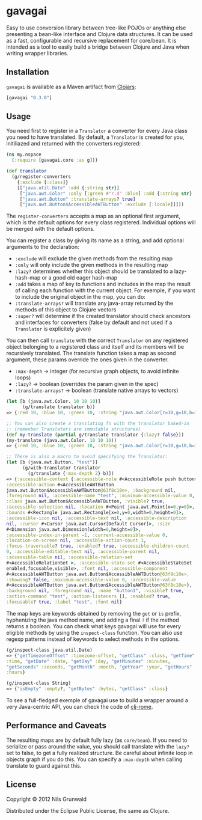 # gavagai

Easy to use conversion library between tree-like POJOs or anything else presenting a bean-like interface and Clojure data structures. It can be used as a fast, configurable and recursive replacement for core/bean. It is intended as a tool to easily build a bridge between Clojure and Java when writing wrapper libraries.

## Installation

`gavagai` is available as a Maven artifact from
[Clojars](http://clojars.org/gavagai):

```clojure
[gavagai "0.3.0"]
```

## Usage

You need first to register in a `Translator` a converter for every Java class you need to have translated. By default, a `Translator` is created for you, initiliazed and returned with the converters registered:
```clojure
(ns my.nspace
  (:require [gavagai.core :as g]))

(def translator
  (g/register-converters
    {:exclude [:class]}
    [["java.util.Date" :add {:string str}]
     ["java.awt.Color" :only [:green #"r.d" :blue] :add {:string str} :lazy? false]
     ["java.awt.Button" :translate-arrays? true]
     ["java.awt.Button$AccessibleAWTButton" :exclude [:locale]]]))
```

The `register-converters` accepts a map as an optional first argument, which is the default options for every class registered. Individual options will be merged with the default options.

You can register a class by giving its name as a string, and add optional arguments to the declaration:
  - `:exclude` will exclude the given methods from the resulting map
  - `:only` will only include the given methods in the resulting map
  - `:lazy?` determines whether this object should be translated to a lazy-hash-map or a good old eager hash-map
  - `:add` takes a map of key to functions and includes in the map the result of calling each function with the current object. For exemple, if you want to include the original object in the map, you can do:
  - `:translate-arrays?` will translate any java-array returned by the methods of this object to Clojure vectors
  - `:super?` will determine if the created translator should check ancestors and interfaces for converters (false by default and not used if a `Translator` is explicitely given)

You can then call `translate` with the correct `Translator` on any registered object belonging to a registered class and itself and its members will be recursively translated. The translate function takes a map as second argument, these params override the ones given in the converter.
  - `:max-depth` -> integer (for recursive graph objects, to avoid infinite loops)
  - `:lazy?`     -> boolean (overrides the param given in the spec)
  - `:translate-arrays?` -> boolean (translate native arrays to vectors)


```clojure
(let [b (java.awt.Color. 10 10 10)]
      (g/translate translator b))
=> {:red 10, :blue 10, :green 10, :string "java.awt.Color[r=10,g=10,b=10]"}

;; You can also create a translating fn with the translator baked-in
;; (remenber Translators are immutable structures)
(def my-translate (partial g/translate translator {:lazy? false}))
(my-translate (java.awt.Color. 10 10 10))
=> {:red 10, :blue 10, :green 10, :string "java.awt.Color[r=10,g=10,b=10]"}

;; There is also a macro to avoid specifying the Translator:
(let [b (java.awt.Button. "test")]
      (g/with-translator translator
        (g/translate {:max-depth 2} b)])
=> {:accessible-context {:accessible-role #<AccessibleRole push button>,
:accessible-action #<AccessibleAWTButton
java.awt.Button$AccessibleAWTButton@63f8c10e>, :background nil,
:foreground nil, :accessible-name "test", :minimum-accessible-value 0,
:class java.awt.Button$AccessibleAWTButton, :visible? true,
:accessible-selection nil, :location #<Point java.awt.Point[x=0,y=0]>,
:bounds #<Rectangle java.awt.Rectangle[x=0,y=0,width=0,height=0]>,
:accessible-icon nil, :accessible-text nil, :accessible-description
nil, :cursor #<Cursor java.awt.Cursor[Default Cursor]>, :size
#<Dimension java.awt.Dimension[width=0,height=0]>,
:accessible-index-in-parent -1, :current-accessible-value 0,
:location-on-screen nil, :accessible-action-count 1,
:focus-traversable? true, :enabled? true, :accessible-children-count
0, :accessible-editable-text nil, :accessible-parent nil,
:accessible-table nil, :accessible-relation-set
#<AccessibleRelationSet >, :accessible-state-set #<AccessibleStateSet
enabled,focusable,visible>, :font nil, :accessible-component
#<AccessibleAWTButton java.awt.Button$AccessibleAWTButton@63f8c10e>,
:showing? false, :maximum-accessible-value 0, :accessible-value
#<AccessibleAWTButton java.awt.Button$AccessibleAWTButton@63f8c10e>},
:background nil, :foreground nil, :name "button1", :visible? true,
:action-command "test", :action-listeners [], :enabled? true,
:focusable? true, :label "test", :font nil}
```

 The map keys are keywords obtained by removing the `get` or `is` prefix, hyphenizing the java method name, and adding a final `?` if the method returns a boolean. You can check what keys gavagai will use for every eligible methods by using the `inspect-class` function. You can also use regexp patterns instead of keywords to select methods in the options.

```clojure
(g/inspect-class java.util.Date)
=> {"getTimezoneOffset" :timezone-offset, "getClass" :class, "getTime"
:time, "getDate" :date, "getDay" :day, "getMinutes" :minutes,
"getSeconds" :seconds, "getMonth" :month, "getYear" :year, "getHours"
:hours}

(g/inspect-class String)
=> {"isEmpty" :empty?, "getBytes" :bytes, "getClass" :class}
```

 To see a full-fledged exemple of gavagai use to build a wrapper around a very Java-centric API, you can check the code of [clj-rome](https://github.com/ngrunwald/clj-rome).

## Performance and Caveats

 The resulting maps are by default fully lazy (as `core/bean`). If you need to serialize or pass around the value, you should call translate with the `lazy?` set to false, to get a fully realized structure. Be careful about infinite loop in objects graph if you do this. You can specify a `:max-depth` when calling translate to guard against this.

## License

Copyright © 2012 Nils Grunwald

Distributed under the Eclipse Public License, the same as Clojure.
